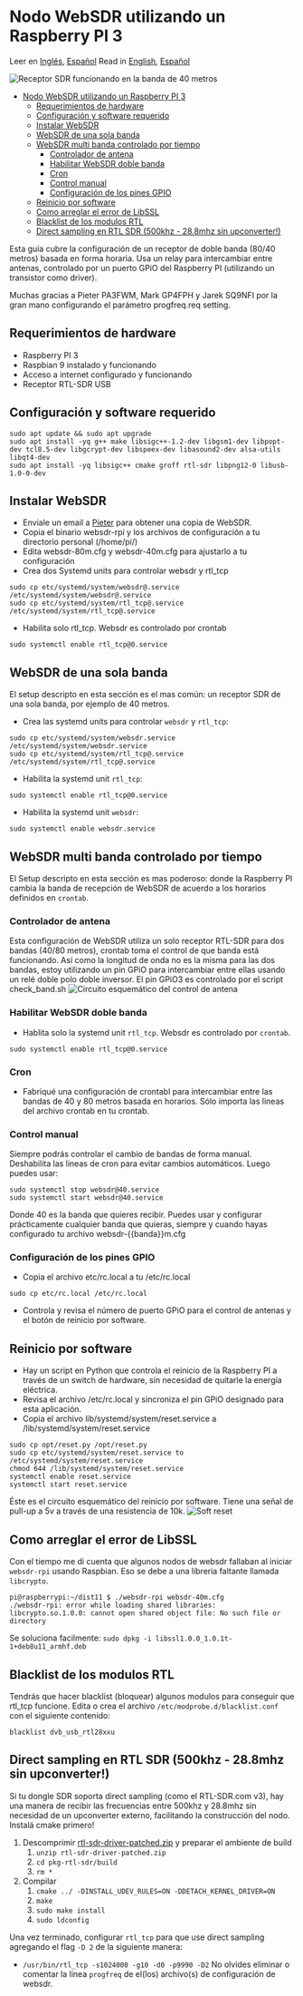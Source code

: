 # Nodo WebSDR utilizando un Raspberry PI 3
Leer en [Inglés](README.md), [Español](README.es.md)
Read in [English](README.md), [Español](README.es.md)

![Receptor SDR funcionando en la banda de 40 metros](https://github.com/reynico/raspberry-websdr/raw/master/sdr-40m.jpg)


- [Nodo WebSDR utilizando un Raspberry PI 3](#nodo-websdr-utilizando-un-raspberry-pi-3)
  - [Requerimientos de hardware](#requerimientos-de-hardware)
  - [Configuración y software requerido](#configuración-y-software-requerido)
  - [Instalar WebSDR](#instalar-websdr)
  - [WebSDR de una sola banda](#websdr-de-una-sola-banda)
  - [WebSDR multi banda controlado por tiempo](#websdr-multi-banda-controlado-por-tiempo)
    - [Controlador de antena](#controlador-de-antena)
    - [Habilitar WebSDR doble banda](#habilitar-websdr-doble-banda)
    - [Cron](#cron)
    - [Control manual](#control-manual)
    - [Configuración de los pines GPIO](#configuración-de-los-pines-gpio)
  - [Reinicio por software](#reinicio-por-software)
  - [Como arreglar el error de LibSSL](#como-arreglar-el-error-de-libssl)
  - [Blacklist de los modulos RTL](#blacklist-de-los-modulos-rtl)
  - [Direct sampling en RTL SDR (500khz - 28.8mhz sin upconverter!)](#direct-sampling-en-rtl-sdr-500khz---288mhz-sin-upconverter)

Esta guía cubre la configuración de un receptor de doble banda (80/40 metros) basada en forma horaria. Usa un relay para intercambiar entre antenas, controlado por un puerto GPiO del Raspberry PI (utilizando un transistor como driver).

Muchas gracias a Pieter PA3FWM, Mark GP4FPH y Jarek SQ9NFI por la gran mano configurando el parámetro progfreq.req setting.

## Requerimientos de hardware
- Raspberry PI 3
- Raspbian 9 instalado y funcionando
- Acceso a internet configurado y funcionando
- Receptor RTL-SDR USB

## Configuración y software requerido
```
sudo apt update && sudo apt upgrade
sudo apt install -yq g++ make libsigc++-1.2-dev libgsm1-dev libpopt-dev tcl8.5-dev libgcrypt-dev libspeex-dev libasound2-dev alsa-utils libqt4-dev
sudo apt install -yq libsigc++ cmake groff rtl-sdr libpng12-0 libusb-1.0-0-dev
```

## Instalar WebSDR
- Enviale un email a [Pieter](http://websdr.org/) para obtener una copia de WebSDR.
- Copia el binario websdr-rpi y los archivos de configuración a tu directorio personal (/home/pi/)
- Edita websdr-80m.cfg y websdr-40m.cfg para ajustarlo a tu configuración
- Crea dos Systemd units para controlar websdr y rtl_tcp
```
sudo cp etc/systemd/system/websdr@.service /etc/systemd/system/websdr@.service
sudo cp etc/systemd/system/rtl_tcp@.service /etc/systemd/system/rtl_tcp@.service
```
- Habilita solo rtl_tcp. Websdr es controlado por crontab
```
sudo systemctl enable rtl_tcp@0.service
```

## WebSDR de una sola banda
El setup descripto en esta sección es el mas común: un receptor SDR de una sola banda, por ejemplo de 40 metros.

- Crea las systemd units para controlar `websdr` y `rtl_tcp`:
```
sudo cp etc/systemd/system/websdr.service /etc/systemd/system/websdr.service
sudo cp etc/systemd/system/rtl_tcp@.service /etc/systemd/system/rtl_tcp@.service
```

- Habilita la systemd unit `rtl_tcp`:
```
sudo systemctl enable rtl_tcp@0.service
```

- Habilita la systemd unit `websdr`:
```
sudo systemctl enable websdr.service
```

## WebSDR multi banda controlado por tiempo
El Setup descripto en esta sección es mas poderoso: donde la Raspberry PI cambia la banda de recepción de WebSDR de acuerdo a los horarios definidos en `crontab`.

### Controlador de antena
Esta configuración de WebSDR utiliza un solo receptor RTL-SDR para dos bandas (40/80 metros), crontab toma el control de que banda está funcionando. Así como la longitud de onda no es la misma para las dos bandas, estoy utilizando un pin GPiO para intercambiar entre ellas usando un relé doble polo doble inversor. El pin GPiO3 es controlado por el script check_band.sh
![Circuito esquemático del control de antena](https://github.com/reynico/raspberry-websdr/raw/master/gpio_antenna_control_npn.png)

### Habilitar WebSDR doble banda
- Hablita solo la systemd unit `rtl_tcp`. Websdr es controlado por `crontab`.
```
sudo systemctl enable rtl_tcp@0.service
```

### Cron
- Fabriqué una configuración de crontabl para intercambiar entre las bandas de 40 y 80 metros basada en horarios. Sólo importa las lineas del archivo crontab en tu crontab.

### Control manual
Siempre podrás controlar el cambio de bandas de forma manual. Deshabilita las lineas de cron para evitar cambios automáticos. Luego puedes usar:
```
sudo systemctl stop websdr@40.service
sudo systemctl start websdr@40.service
```
Donde 40 es la banda que quieres recibir. Puedes usar y configurar prácticamente cualquier banda que quieras, siempre y cuando hayas configurado tu archivo websdr-{{banda}}m.cfg

### Configuración de los pines GPIO
- Copia el archivo etc/rc.local a tu /etc/rc.local
```
sudo cp etc/rc.local /etc/rc.local
```
- Controla y revisa el número de puerto GPiO para el control de antenas y el botón de reinicio por software.

## Reinicio por software
- Hay un script en Python que controla el reinicio de la Raspberry PI a través de un switch de hardware, sin necesidad de quitarle la energía eléctrica.
- Revisa el archivo /etc/rc.local y sincroniza el pin GPiO designado para esta aplicación.
- Copia el archivo lib/systemd/system/reset.service a /lib/systemd/system/reset.service
```
sudo cp opt/reset.py /opt/reset.py
sudo cp etc/systemd/system/reset.service to /etc/systemd/system/reset.service
chmod 644 /lib/systemd/system/reset.service
systemctl enable reset.service
systemctl start reset.service
```
Éste es el circuito esquemático del reinicio por software. Tiene una señal de pull-up a 5v a través de una resistencia de 10k.
![Soft reset](https://github.com/reynico/raspberry-websdr/raw/master/gpio_soft_reset.png)

## Como arreglar el error de LibSSL
Con el tiempo me di cuenta que algunos nodos de websdr fallaban al iniciar `websdr-rpi` usando Raspbian. Eso se debe a una libreria faltante llamada `libcrypto`.
```
pi@raspberrypi:~/dist11 $ ./websdr-rpi websdr-40m.cfg
./websdr-rpi: error while loading shared libraries: libcrypto.so.1.0.0: cannot open shared object file: No such file or directory
```
Se soluciona facilmente:
`sudo dpkg -i libssl1.0.0_1.0.1t-1+deb8u11_armhf.deb`

## Blacklist de los modulos RTL
Tendrás que hacer blacklist (bloquear) algunos modulos para conseguir que rtl_tcp funcione. Edita o crea el archivo `/etc/modprobe.d/blacklist.conf` con el siguiente contenido:
```
blacklist dvb_usb_rtl28xxu
```

## Direct sampling en RTL SDR (500khz - 28.8mhz sin upconverter!)
Si tu dongle SDR soporta direct sampling (como el RTL-SDR.com v3), hay una manera de recibir las frecuencias entre 500khz y 28.8mhz sin necesidad de un upconverter externo, facilitando la construcción del nodo. Instalá cmake primero!

1. Descomprimir [rtl-sdr-driver-patched.zip](rtl-sdr-driver-patched.zip) y preparar el ambiente de build
   1. `unzip rtl-sdr-driver-patched.zip`
   2. `cd pkg-rtl-sdr/build`
   3. `rm *`
2. Compilar
   1. `cmake ../ -DINSTALL_UDEV_RULES=ON -DDETACH_KERNEL_DRIVER=ON`
   2. `make`
   3. `sudo make install`
   4. `sudo ldconfig`

Una vez terminado, configurar `rtl_tcp` para que use direct sampling agregando el flag `-D 2` de la siguiente manera:
* `/usr/bin/rtl_tcp -s1024000 -g10 -d0 -p9990 -D2`
No olvides eliminar o comentar la linea `progfreq` de el(los) archivo(s) de configuración de websdr.
